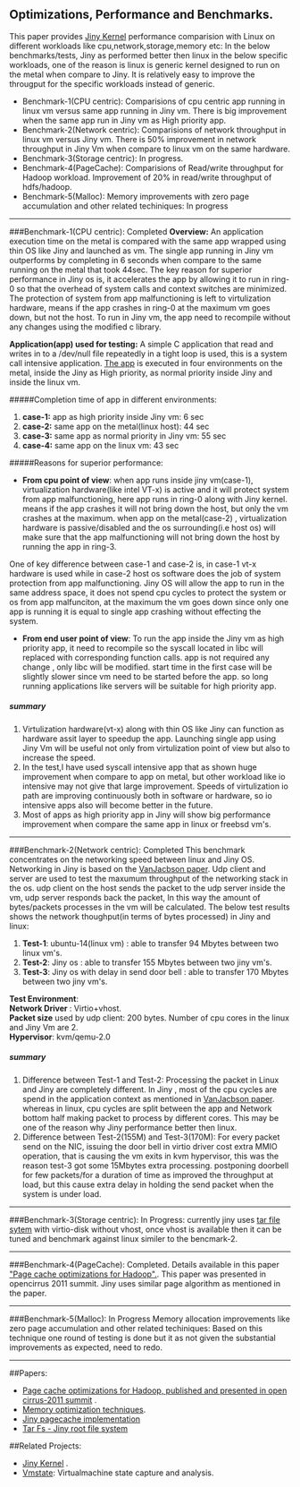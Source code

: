 ## Optimizations, Performance and Benchmarks.

This paper provides [Jiny Kernel](https://github.com/naredula-jana/Jiny-Kernel) performance comparision  with  Linux on different workloads like cpu,network,storage,memory etc:
In the below benchmarks/tests, Jiny as performed better then linux in the below specific workloads, one of the reason is linux is  generic kernel designed to run on the metal  when compare to Jiny. It is relatively easy to improve the througput for the specific workloads instead of generic. 
  
- Benchmark-1(CPU centric): Comparisions of cpu centric app running in linux vm versus same app running in Jiny vm. There is big improvement when the same app run in Jiny vm as High priority app. 
- Benchmark-2(Network centric): Comparisions of network throughput in linux vm versus Jiny vm. There is 50% improvement in network throughput in Jiny Vm when compare to linux vm on the same hardware.
- Benchmark-3(Storage centric): In progress.
- Benchmark-4(PageCache): Comparisions of Read/write throughput for Hadoop workload. Improvement of 20% in read/write throughput of hdfs/hadoop.
- Benchmark-5(Malloc): Memory  improvements with zero page accumulation and other related techiniques: In progress

----------------------------------------------------------------------------------

###Benchmark-1(CPU centric): Completed
**Overview:** An application execution time on the metal is compared with the same app wrapped using thin OS like Jiny and launched as vm. The single app running in Jiny vm outperforms by completing in 6 seconds when compare to the same running on the metal that took 44sec. The key reason for superior performance in Jiny os is, it accelerates the app by allowing  it to run in ring-0 so that the overhead of system calls and context switches are minimized. The protection of system from app malfunctioning is left to virtulization hardware, means if the app crashes in ring-0 at the maximum vm goes down, but not the host. To run in Jiny vm, the app need to recompile without any changes using the modified c library.

**Application(app) used for testing:** A simple C application that read and writes in to a /dev/null file repeatedly in a tight loop is used, this is a system call intensive application. [The app](https://github.com/naredula-jana/Jiny-Kernel/blob/master/modules/test_file/test_file.c) is executed in four environments on the metal, inside the Jiny as High priority, as normal priority inside Jiny  and inside the linux vm.   

#####Completion time of app in different environments:

1. **case-1:** app as high priority inside Jiny vm:      6 sec
2. **case-2:** same app on the metal(linux host): 44 sec
3. **case-3:** same app as normal priority in Jiny vm: 55 sec
4. **case-4:** same app on the linux vm:          43 sec

#####Reasons for superior performance:

- **From cpu point of view**: when app runs inside jiny vm(case-1), virtualization hardware(like intel VT-x) is active and it will protect system  from app malfunctioning, here app runs in ring-0 along with Jiny kernel. means if the app crashes it will not bring down the host, but only the vm crashes at the maximum. when app on the metal(case-2) , virtualization hardware is passive/disabled and the os surrounding(i.e host os) will make sure that the app malfunctioning will not bring down the host by running the app in ring-3. 

 One of key difference between case-1 and case-2 is, in case-1 vt-x hardware is used while in case-2 host os software does the job of system protection from app malfunctioning. Jiny OS will allow the app to run in the same address space, it does not spend cpu cycles to protect the system or os from app malfunciton, at the maximum the vm goes down since only one app is running it is equal to single app crashing without effecting the system.

        
- **From end user point of view**: To run the app inside the Jiny vm as high priority app, it need to recompile so the syscall located in libc will replaced with corresponding function calls. app is not required any change , only libc will be modified. start time in the first case will be slightly slower since vm need to be started before the app. so long running applications like servers will be suitable for high priority app.

##### summary
 1. Virtulization hardware(vt-x) along with thin OS like Jiny can function as hardware assit  layer to speedup the app. Launching single app using Jiny Vm will be useful not only from virtulization point of view but also to increase the speed.
 2. In the test,I have used syscall intensive app that as shown huge improvement when compare to app on metal, but other workload like io intensive may not give that large improvement.  Speeds of virtulization io path are improving continuously both in software or hardware,  so  io intensive  apps also will become better in the future.
 3. Most of apps as  high priority app in Jiny will  show big performance improvement when compare the same app in linux or freebsd vm's. 

----------------------------------------------------------------------------------

###Benchmark-2(Network centric): Completed
This benchmark concentrates on the networking speed between linux and Jiny OS. Networking in Jiny is based on the  [VanJacbson paper](http://www.lemis.com/grog/Documentation/vj/lca06vj.pdf). Udp client and server are used to test the maxumum throughput of the networking stack in the os. udp client on the host sends the packet to the udp server inside the vm, udp server responds back the packet, In this way the amount of bytes/packets processes in the vm will be calculated. The below test results shows the network thoughput(in terms of bytes processed) in Jiny  and linux:

1. **Test-1**: ubuntu-14(linux vm) :  able to transfer 94 Mbytes between two linux vm's.
2. **Test-2**: Jiny os : able to transfer 155 Mbytes between two jiny vm's.
3. **Test-3**: Jiny os with delay in send door bell : able to transfer 170 Mbytes between two jiny vm's.  

**Test Environment**:  
**Network Driver** : Virtio+vhost.  
 **Packet size** used by udp client: 200 bytes. 
Number of cpu cores in the linux and Jiny Vm are 2.  
**Hypervisor**: kvm/qemu-2.0


##### summary
 1. Difference between Test-1 and Test-2: Processing the packet in Linux and Jiny are completely different. In Jiny , most of the cpu cycles are spend in the application context as mentioned in  [VanJacbson paper](http://www.lemis.com/grog/Documentation/vj/lca06vj.pdf). whereas in linux, cpu cycles are split between the app and Network bottom half making packet to process by different cores. This may be one of the reason why Jiny performance better then linux.
 2. Difference between Test-2(155M) and Test-3(170M):  For every packet send on the NIC, issuing the door bell in virtio driver cost extra MMIO operation, that is causing the vm exits in kvm hypervisor, this was the reason test-3 got some 15Mbytes extra processing. postponing doorbell for few packets/for a duration of time as improved the throughput at load, but this cause extra delay in holding the send packet when the system is under load. 

---------------------------------------------------------------------------------- 
###Benchmark-3(Storage centric): In Progress:
  currently jiny uses  [tar file sytem](https://github.com/naredula-jana/Jiny-Kernel/blob/master/doc/tar_fs.md) with virtio-disk without vhost, once vhost is available then it can be tuned and benchmark against linux similer to the bencmark-2. 

----------------------------------------------------------------------------------
###Benchmark-4(PageCache): Completed.
   Details available in this paper ["Page cache optimizations for Hadoop".](https://github.com/naredula-jana/Jiny-Kernel/blob/master/doc/PageCache-Open-Cirrus.pdf).  This paper was presented in opencirrus 2011 summit. Jiny uses similar page algorithm as mentioned in the paper.
   
----------------------------------------------------------------------------------
###Benchmark-5(Malloc): In Progress
  Memory allocation improvements like zero page accumulation and other related techiniques: Based on this technique one round of testing is done but it as not given the substantial improvements as expected, need to redo.
   
----------------------------------------------------------------------------------
##Papers:
 -   [Page cache optimizations for Hadoop, published and presented in open cirrus-2011 summit](https://github.com/naredula-jana/Jiny-Kernel/blob/master/doc/PageCache-Open-Cirrus.pdf) .
 -   [Memory optimization techniques](https://github.com/naredula-jana/Jiny-Kernel/blob/master/doc/malloc_paper_techpulse_submit_final.pdf).
 -   [Jiny pagecache implementation](https://github.com/naredula-jana/Jiny-Kernel/blob/master/doc/pagecache.txt)
 -   [Tar Fs - Jiny root file system](https://github.com/naredula-jana/Jiny-Kernel/blob/master/doc/tar_fs.md)

##Related Projects:
 -   [Jiny Kernel](https://github.com/naredula-jana/Jiny-Kernel) .
 -   [Vmstate](https://github.com/naredula-jana/vmstate): Virtualmachine state capture and analysis.
 